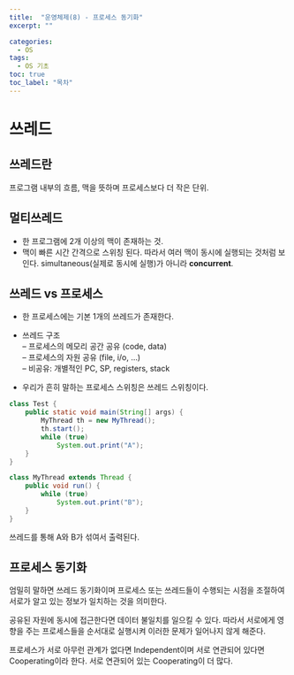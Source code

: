 ```yaml
---
title:  "운영체제(8) - 프로세스 동기화"
excerpt: ""

categories:
  - OS
tags:
  - OS 기초
toc: true
toc_label: "목차"
---
```


# 쓰레드

## 쓰레드란

프로그램 내부의 흐름, 맥을 뜻하며 프로세스보다 더 작은 단위.

## 멀티쓰레드

- 한 프로그램에 2개 이상의 맥이 존재하는 것.
- 맥이 빠른 시간 간격으로 스위칭 된다. 따라서 여러 맥이 동시에 실행되는 것처럼 보인다. simultaneous(실제로 동시에 실행)가 아니라 **concurrent**.

## 쓰레드 vs 프로세스

- 한 프로세스에는 기본 1개의 쓰레드가 존재한다. 

- 쓰레드 구조  
– 프로세스의 메모리 공간 공유 (code, data)   
– 프로세스의 자원 공유 (file, i/o, …)   
– 비공유: 개별적인 PC, SP, registers, stack   

- 우리가 흔히 말하는 프로세스 스위칭은 쓰레드 스위칭이다. 

```java
class Test {
    public static void main(String[] args) {
        MyThread th = new MyThread();
        th.start();
        while (true)
            System.out.print("A");
    }
}

class MyThread extends Thread {
    public void run() { 
        while (true)
            System.out.print("B");
    }
}
```
쓰레드를 통해 A와 B가 섞여서 출력된다.

## 프로세스 동기화

엄밀히 말하면 쓰레드 동기화이며 프로세스 또는 쓰레드들이 수행되는 시점을 조절하여 서로가 알고 있는 정보가 일치하는 것을 의미한다.

공유된 자원에 동시에 접근한다면 데이터 불일치를 일으킬 수 있다. 따라서 서로에게 영향을 주는 프로세스들을 순서대로 실행시켜 이러한 문제가 일어나지 않게 해준다.

프로세스가 서로 아무런 관계가 없다면 Independent이며 서로 연관되어 있다면 Cooperating이라 한다. 서로 연관되어 있는 Cooperating이 더 많다. 